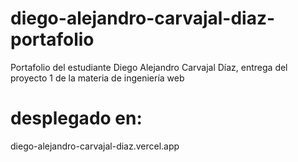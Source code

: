 # diego-alejandro-carvajal-diaz-portafolio

Portafolio del estudiante Diego Alejandro Carvajal Díaz, entrega del proyecto 1 de la materia de ingeniería web

# desplegado en:

diego-alejandro-carvajal-diaz.vercel.app
